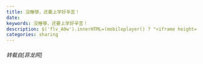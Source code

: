```yaml
---
title: 没睡够，还要上学好辛苦！
date: 
keywords: 没睡够，还要上学好辛苦！
description: $('flv_A0w').innerHTML=(mobileplayer() ? "<iframe height='375' width='500' src='http://player.youku.com/embed/XNTk3NTIzOTky.html' frameborder=0 allowfullscreen></iframe>" : AC_FL_RunContent('width', '500', 'height', '375', 'allowNetworking', 'internal', 'allowScriptAccess', 'never', 'src', 'http://player.youku.com/player.php/sid/XNTk3NTIzOTky.html/v.swf', 'quality', 'high', 'bgcolor', '#ffffff', 'wmode', 'transparent', 'allowfullscreen', 'true'));
categories: sharing
---
```

<td class="t_f" id="postmessage_37733">

<span id="flv_A0w"></span><script reload="1" type="f496d198e153a9a4bfb34ab0-text/javascript">$('flv_A0w').innerHTML=(mobileplayer() ? "<iframe height='375' width='500' src='http://player.youku.com/embed/XNTk3NTIzOTky.html' frameborder=0 allowfullscreen></iframe>" : AC_FL_RunContent('width', '500', 'height', '375', 'allowNetworking', 'internal', 'allowScriptAccess', 'never', 'src', 'http://player.youku.com/player.php/sid/XNTk3NTIzOTky.html/v.swf', 'quality', 'high', 'bgcolor', '#ffffff', 'wmode', 'transparent', 'allowfullscreen', 'true'));</script></td>
###### 转载自[菲龙网]